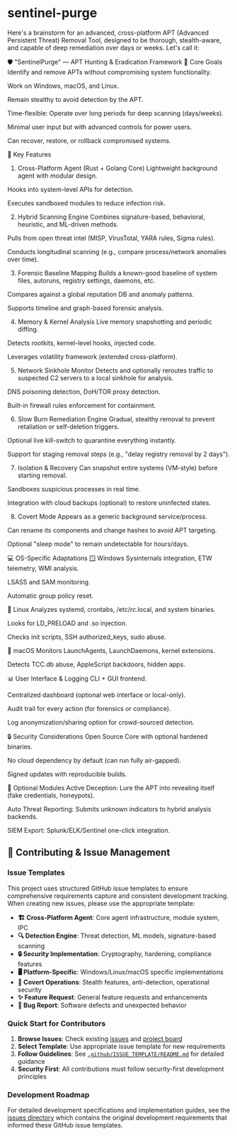 # sentinel-purge

Here's a brainstorm for an advanced, cross-platform APT (Advanced Persistent Threat) Removal Tool, designed to be thorough, stealth-aware, and capable of deep remediation over days or weeks. Let's call it:

🛡️ "SentinelPurge" — APT Hunting & Eradication Framework
🔧 Core Goals
Identify and remove APTs without compromising system functionality.

Work on Windows, macOS, and Linux.

Remain stealthy to avoid detection by the APT.

Time-flexible: Operate over long periods for deep scanning (days/weeks).

Minimal user input but with advanced controls for power users.

Can recover, restore, or rollback compromised systems.

🧠 Key Features
1. Cross-Platform Agent (Rust + Golang Core)
Lightweight background agent with modular design.

Hooks into system-level APIs for detection.

Executes sandboxed modules to reduce infection risk.

2. Hybrid Scanning Engine
Combines signature-based, behavioral, heuristic, and ML-driven methods.

Pulls from open threat intel (MISP, VirusTotal, YARA rules, Sigma rules).

Conducts longitudinal scanning (e.g., compare process/network anomalies over time).

3. Forensic Baseline Mapping
Builds a known-good baseline of system files, autoruns, registry settings, daemons, etc.

Compares against a global reputation DB and anomaly patterns.

Supports timeline and graph-based forensic analysis.

4. Memory & Kernel Analysis
Live memory snapshotting and periodic diffing.

Detects rootkits, kernel-level hooks, injected code.

Leverages volatility framework (extended cross-platform).

5. Network Sinkhole Monitor
Detects and optionally reroutes traffic to suspected C2 servers to a local sinkhole for analysis.

DNS poisoning detection, DoH/TOR proxy detection.

Built-in firewall rules enforcement for containment.

6. Slow Burn Remediation Engine
Gradual, stealthy removal to prevent retaliation or self-deletion triggers.

Optional live kill-switch to quarantine everything instantly.

Support for staging removal steps (e.g., "delay registry removal by 2 days").

7. Isolation & Recovery
Can snapshot entire systems (VM-style) before starting removal.

Sandboxes suspicious processes in real time.

Integration with cloud backups (optional) to restore uninfected states.

8. Covert Mode
Appears as a generic background service/process.

Can rename its components and change hashes to avoid APT targeting.

Optional "sleep mode" to remain undetectable for hours/days.

💻 OS-Specific Adaptations
🪟 Windows
Sysinternals integration, ETW telemetry, WMI analysis.

LSASS and SAM monitoring.

Automatic group policy reset.

🐧 Linux
Analyzes systemd, crontabs, /etc/rc.local, and system binaries.

Looks for LD_PRELOAD and .so injection.

Checks init scripts, SSH authorized_keys, sudo abuse.

🍎 macOS
Monitors LaunchAgents, LaunchDaemons, kernel extensions.

Detects TCC.db abuse, AppleScript backdoors, hidden apps.

📊 User Interface & Logging
CLI + GUI frontend.

Centralized dashboard (optional web interface or local-only).

Audit trail for every action (for forensics or compliance).

Log anonymization/sharing option for crowd-sourced detection.

🔒 Security Considerations
Open Source Core with optional hardened binaries.

No cloud dependency by default (can run fully air-gapped).

Signed updates with reproducible builds.

🧰 Optional Modules
Active Deception: Lure the APT into revealing itself (fake credentials, honeypots).

Auto Threat Reporting: Submits unknown indicators to hybrid analysis backends.

SIEM Export: Splunk/ELK/Sentinel one-click integration.

## 🚀 Contributing & Issue Management

### Issue Templates
This project uses structured GitHub issue templates to ensure comprehensive requirements capture and consistent development tracking. When creating new issues, please use the appropriate template:

- **🏗️ Cross-Platform Agent**: Core agent infrastructure, module system, IPC
- **🔍 Detection Engine**: Threat detection, ML models, signature-based scanning  
- **🔒 Security Implementation**: Cryptography, hardening, compliance features
- **🖥️ Platform-Specific**: Windows/Linux/macOS specific implementations
- **🥷 Covert Operations**: Stealth features, anti-detection, operational security
- **✨ Feature Request**: General feature requests and enhancements
- **🐛 Bug Report**: Software defects and unexpected behavior

### Quick Start for Contributors
1. **Browse Issues**: Check existing [issues](https://github.com/sentinel-purge/sentinel-purge/issues) and [project board](https://github.com/sentinel-purge/sentinel-purge/projects)
2. **Select Template**: Use appropriate issue template for new requirements
3. **Follow Guidelines**: See [`.github/ISSUE_TEMPLATE/README.md`](./.github/ISSUE_TEMPLATE/README.md) for detailed guidance
4. **Security First**: All contributions must follow security-first development principles

### Development Roadmap
For detailed development specifications and implementation guides, see the [issues directory](./issues/README.md) which contains the original development requirements that informed these GitHub issue templates.

